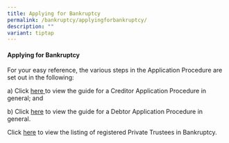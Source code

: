 ```yaml
---
title: Applying for Bankruptcy
permalink: /bankruptcy/applyingforbankruptcy/
description: ""
variant: tiptap
---
```

<h4><strong>Applying for Bankruptcy</strong></h4>
<p>For your easy reference, the various steps in the Application Procedure
are set out in the following:</p>
<p>a) Click <a href="/files/General_guide_for_creditor_application_v_1_2.pdf" rel="noopener noreferrer nofollow" target="_blank">here </a>to
view the guide for a Creditor Application Procedure in general; and</p>
<p>b) Click <a href="/files/(30oct23-new)generalguidefordebtorapplication.pdf" rel="noopener noreferrer nofollow" target="_blank">here</a> to
view the guide for a Debtor Application Procedure in general.</p>
<p>Click <a href="/files/291123ListofPrivateTrusteesInBankruptcyV1429Nov2023.pdf" rel="noopener noreferrer nofollow" target="_blank">here</a> to
view the listing of registered Private Trustees in Bankruptcy.</p>